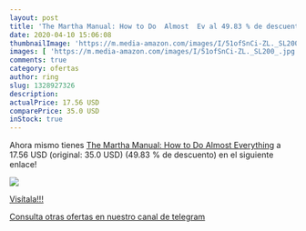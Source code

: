 ```yaml
---
layout: post
title: 'The Martha Manual: How to Do  Almost  Ev al 49.83 % de descuento'
date: 2020-04-10 15:06:08
thumbnailImage: 'https://m.media-amazon.com/images/I/51ofSnCi-ZL._SL200_.jpg'
images: [ 'https://m.media-amazon.com/images/I/51ofSnCi-ZL._SL200_.jpg' ]
comments: true
category: ofertas
author: ring
slug: 1328927326
description:
actualPrice: 17.56 USD
comparePrice: 35.0 USD
inStock: true
---
```


Ahora mismo tienes [The Martha Manual: How to Do  Almost  Everything](https://www.amazon.com/dp/1328927326/?tag=redken08-20) a 17.56 USD (original: 35.0 USD) (49.83 %  de descuento) en el siguiente enlace!

[![](https://m.media-amazon.com/images/I/51ofSnCi-ZL._SL200_.jpg)](https://www.amazon.com/dp/1328927326/?tag=redken08-20)

[Visítala!!!](https://www.amazon.com/dp/1328927326/?tag=redken08-20)

[Consulta otras ofertas en nuestro canal de telegram](https://t.me/s/ofertas25)
